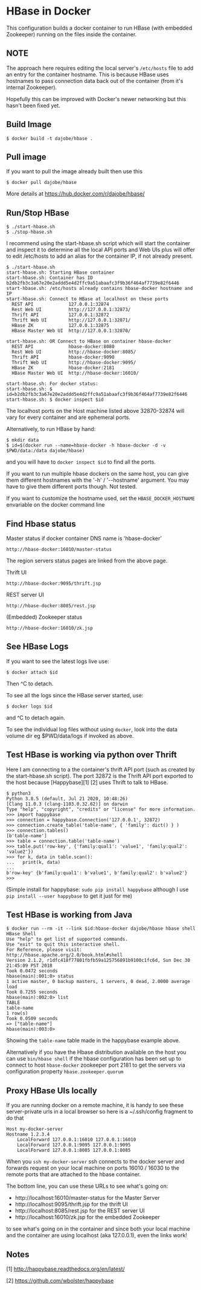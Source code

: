 HBase in Docker
===============

This configuration builds a docker container to run HBase (with
embedded Zookeeper) running on the files inside the container.

NOTE
----

The approach here requires editing the local server's `/etc/hosts`
file to add an entry for the container hostname.  This is because
HBase uses hostnames to pass connection data back out of the
container (from it's internal Zookeeper).

Hopefully this can be improved with Docker's newer networking
but this hasn't been fixed yet.


Build Image
-----------

    $ docker build -t dajobe/hbase .


Pull image
----------

If you want to pull the image already built then use this

    $ docker pull dajobe/hbase

More details at https://hub.docker.com/r/dajobe/hbase/


Run/Stop HBase
---------

	$ ./start-hbase.sh
	$ ./stop-hbase.sh

I recommend using the start-hbase.sh script which will start the
container and inspect it to determine all the local API ports and Web
UIs plus will offer to edit /etc/hosts to add an alias for the
container IP, if not already present.

	$ ./start-hbase.sh
	start-hbase.sh: Starting HBase container
	start-hbase.sh: Container has ID b2db2fb3c3a67e20e2addd5e4d2ffc9a51abaafc3f9b36f464af7739e82f6446
	start-hbase.sh: /etc/hosts already contains hbase-docker hostname and IP
	start-hbase.sh: Connect to HBase at localhost on these ports
	  REST API             127.0.0.1:32874
	  Rest Web UI          http://127.0.0.1:32873/
	  Thrift API           127.0.0.1:32872
	  Thrift Web UI        http://127.0.0.1:32871/
	  HBase ZK             127.0.0.1:32875
	  HBase Master Web UI  http://127.0.0.1:32870/

	start-hbase.sh: OR Connect to HBase on container hbase-docker
	  REST API             hbase-docker:8080
	  Rest Web UI          http://hbase-docker:8085/
	  Thrift API           hbase-docker:9090
	  Thrift Web UI        http://hbase-docker:9095/
	  HBase ZK             hbase-docker:2181
	  HBase Master Web UI  http://hbase-docker:16010/

	start-hbase.sh: For docker status:
	start-hbase.sh: $ id=b2db2fb3c3a67e20e2addd5e4d2ffc9a51abaafc3f9b36f464af7739e82f6446
	start-hbase.sh: $ docker inspect $id

The localhost ports on the Host machine listed above 32870-32874 will
vary for every container and are ephemeral ports.

Alternatively, to run HBase by hand:

    $ mkdir data
    $ id=$(docker run --name=hbase-docker -h hbase-docker -d -v $PWD/data:/data dajobe/hbase)

and you will have to `docker inspect $id` to find all the ports.

If you want to run multiple hbase dockers on the same host, you can
give them different hostnames with the '-h' / '--hostname' argument.
You may have to give them different ports though.  Not tested.

If you want to customize the hostname used, set the
`HBASE_DOCKER_HOSTNAME` envariable on the docker command line


Find Hbase status
-----------------

Master status if docker container DNS name is 'hbase-docker'

    http://hbase-docker:16010/master-status

The region servers status pages are linked from the above page.

Thrift UI

    http://hbase-docker:9095/thrift.jsp

REST server UI

    http://hbase-docker:8085/rest.jsp

(Embedded) Zookeeper status

    http://hbase-docker:16010/zk.jsp


See HBase Logs
--------------

If you want to see the latest logs live use:

    $ docker attach $id

Then ^C to detach.

To see all the logs since the HBase server started, use:

    $ docker logs $id

and ^C to detach again.

To see the individual log files without using `docker`, look into
the data volume dir eg $PWD/data/logs if invoked as above.


Test HBase is working via python over Thrift
--------------------------------------------

Here I am connecting to a the container's thrift API port (such as
created by the start-hbase.sh script).  The port 32872 is the Thrift
API port exported to the host because [Happybase][1] [2] uses Thrift
to talk to HBase.

	$ python3
	Python 3.8.5 (default, Jul 21 2020, 10:48:26)
	[Clang 11.0.3 (clang-1103.0.32.62)] on darwin
	Type "help", "copyright", "credits" or "license" for more information.
	>>> import happybase
	>>> connection = happybase.Connection('127.0.0.1', 32872)
	>>> connection.create_table('table-name', { 'family': dict() } )
	>>> connection.tables()
	[b'table-name']
	>>> table = connection.table('table-name')
	>>> table.put('row-key', {'family:qual1': 'value1', 'family:qual2': 'value2'})
	>>> for k, data in table.scan():
	...   print(k, data)
	...
	b'row-key' {b'family:qual1': b'value1', b'family:qual2': b'value2'}
	>>>

(Simple install for happybase: `sudo pip install happybase` although I
use `pip install --user happybase` to get it just for me)


Test HBase is working from Java
-------------------------------

    $ docker run --rm -it --link $id:hbase-docker dajobe/hbase hbase shell
	HBase Shell
	Use "help" to get list of supported commands.
	Use "exit" to quit this interactive shell.
	For Reference, please visit: http://hbase.apache.org/2.0/book.html#shell
	Version 2.1.2, r1dfc418f77801fbfb59a125756891b9100c1fc6d, Sun Dec 30 21:45:09 PST 2018
	Took 0.0472 seconds
	hbase(main):001:0> status
	1 active master, 0 backup masters, 1 servers, 0 dead, 2.0000 average load
	Took 0.7255 seconds
	hbase(main):002:0> list
	TABLE
	table-name
	1 row(s)
	Took 0.0509 seconds
	=> ["table-name"]
    hbase(main):003:0>

Showing the `table-name` table made in the happybase example above.

Alternatively if you have the Hbase distribution available on the
host you can use `bin/hbase shell` if the hbase configuration has
been set up to connect to host `hbase-docker` zookeeper port 2181 to
get the servers via configuration property `hbase.zookeeper.quorum`



Proxy HBase UIs locally
-----------------------

If you are running docker on a remote machine, it is handy to see
these server-private urls in a local browser so here is a
~/.ssh/config fragment to do that

    Host my-docker-server
    Hostname 1.2.3.4
        LocalForward 127.0.0.1:16010 127.0.0.1:16010
        LocalForward 127.0.0.1:9095 127.0.0.1:9095
        LocalForward 127.0.0.1:8085 127.0.0.1:8085

When you `ssh my-docker-server` ssh connects to the docker server and
forwards request on your local machine on ports 16010 / 16030 to the
remote ports that are attached to the hbase container.

The bottom line, you can use these URLs to see what's going on:

  * http://localhost:16010/master-status for the Master Server
  * http://localhost:9095/thrift.jsp for the thrift UI
  * http://localhost:8085/rest.jsp for the REST server UI
  * http://localhost:16010/zk.jsp for the embedded Zookeeper

to see what's going on in the container and since both your local
machine and the container are using localhost (aka 127.0.0.1), even
the links work!





Notes
-----

[1] http://happybase.readthedocs.org/en/latest/

[2] https://github.com/wbolster/happybase
